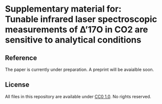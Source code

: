 # Supplementary material for:</br>Tunable infrared laser spectroscopic measurements of ∆’17O in CO2 are sensitive to analytical conditions

## Reference
The paper is currently under preparation. A preprint will be avaialble soon.

## License
All files in this repository are available under [CC0 1.0](LICENSE). No rights reserved.